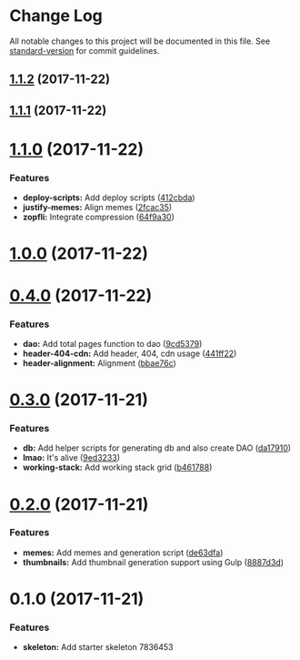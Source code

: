 # Change Log

All notable changes to this project will be documented in this file. See [standard-version](https://github.com/conventional-changelog/standard-version) for commit guidelines.

<a name="1.1.2"></a>
## [1.1.2](https://github.com/jsjaspreet/react-starter/compare/v1.1.1...v1.1.2) (2017-11-22)



<a name="1.1.1"></a>
## [1.1.1](https://github.com/jsjaspreet/react-starter/compare/v1.1.0...v1.1.1) (2017-11-22)



<a name="1.1.0"></a>
# [1.1.0](https://github.com/jsjaspreet/react-starter/compare/v1.0.0...v1.1.0) (2017-11-22)


### Features

* **deploy-scripts:** Add deploy scripts ([412cbda](https://github.com/jsjaspreet/react-starter/commit/412cbda))
* **justify-memes:** Align memes ([2fcac35](https://github.com/jsjaspreet/react-starter/commit/2fcac35))
* **zopfli:** Integrate compression ([64f9a30](https://github.com/jsjaspreet/react-starter/commit/64f9a30))



<a name="1.0.0"></a>
# [1.0.0](https://github.com/jsjaspreet/react-starter/compare/v0.4.0...v1.0.0) (2017-11-22)



<a name="0.4.0"></a>
# [0.4.0](https://github.com/jsjaspreet/react-starter/compare/v0.3.0...v0.4.0) (2017-11-22)


### Features

* **dao:** Add total pages function to dao ([9cd5379](https://github.com/jsjaspreet/react-starter/commit/9cd5379))
* **header-404-cdn:** Add header, 404, cdn usage ([441ff22](https://github.com/jsjaspreet/react-starter/commit/441ff22))
* **header-alignment:** Alignment ([bbae76c](https://github.com/jsjaspreet/react-starter/commit/bbae76c))



<a name="0.3.0"></a>
# [0.3.0](https://github.com/jsjaspreet/react-starter/compare/v0.2.0...v0.3.0) (2017-11-21)


### Features

* **db:** Add helper scripts for generating db and also create DAO ([da17910](https://github.com/jsjaspreet/react-starter/commit/da17910))
* **lmao:** It's alive ([9ed3233](https://github.com/jsjaspreet/react-starter/commit/9ed3233))
* **working-stack:** Add working stack grid ([b461788](https://github.com/jsjaspreet/react-starter/commit/b461788))



<a name="0.2.0"></a>
# [0.2.0](https://github.com/jsjaspreet/react-starter/compare/v0.1.0...v0.2.0) (2017-11-21)


### Features

* **memes:** Add memes and generation script ([de63dfa](https://github.com/jsjaspreet/react-starter/commit/de63dfa))
* **thumbnails:** Add thumbnail generation support using Gulp ([8887d3d](https://github.com/jsjaspreet/react-starter/commit/8887d3d))



<a name="0.1.0"></a>
# 0.1.0 (2017-11-21)


### Features

* **skeleton:** Add starter skeleton 7836453
